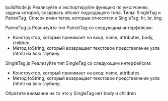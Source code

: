buildNode.js
Реализуйте и экспортируйте функцию по умолчанию, задача которой, создавать объект подходящего типа. Типы: SingleTag и PairedTag. Список имен тегов, которые относятся к SingleTag: hr, br, img.

PairedTag.js
Реализуйте тип PairedTag со следующим интерфейсом:
- Конструктор, который принимает на вход: name, attributes, body, children.
- Метод toString, который возвращает текстовое представление узла (html) на всю глубину.

SingleTag.js
Реализуйте тип SingleTag со следующим интерфейсом:
- Конструктор, который принимает на вход: name, attributes
- Метод toString, который возвращает текстовое представление узла (html) на всю глубину.

Обратите внимание на то что у SingleTag нет body и children